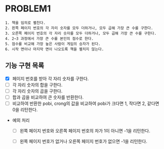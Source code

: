 # PROBLEM1

```
1. 책을 임의로 펼친다.
2. 왼쪽 페이지 번호의 각 자리 숫자를 모두 더하거나, 모두 곱해 가장 큰 수를 구한다.
3. 오른쪽 페이지 번호의 각 자리 숫자를 모두 더하거나, 모두 곱해 가장 큰 수를 구한다.
4. 2~3 과정에서 가장 큰 수를 본인의 점수로 한다.
5. 점수를 비교해 가장 높은 사람이 게임의 승자가 된다.
6. 시작 면이나 마지막 면이 나오도록 책을 펼치지 않는다.
```

##  기능 구현 목록


- [x] 페이지 번호를 받아 각 자리 숫자를 구한다.
- [ ] 각 자리 숫자의 합을 구한다.
- [ ] 각 자리 숫자의 곱을 구한다.
- [ ] 합과 곱을 비교하여 큰 숫자를 반환한다.
- [ ] 비교하여 반환한 pobi, crong의 값을 비교하여 pobi가 크다면 1, 작다면 2, 같다면 0을 리턴한다.
- 예외 처리
    - [ ] 왼쪽 페이지 번호와 오른쪽 페이지 번호의 차가 1이 아니면 -1을 리턴한다.
    - [ ] 왼쪽 페이지 번호가 없거나 오른쪽 페이지 번호가 없으면 -1을 리턴한다.

